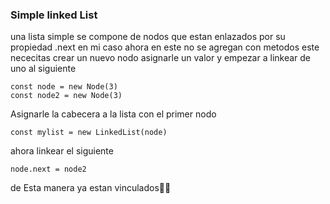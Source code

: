 ### Simple linked List

una lista simple se compone de nodos que estan enlazados por su propiedad .next en mi caso
ahora en este no se agregan con metodos este nececitas crear un nuevo nodo asignarle un valor
y empezar a linkear de uno al siguiente
```
const node = new Node(3)
const node2 = new Node(3)
```
Asignarle la cabecera a la lista con el primer nodo
```
const mylist = new LinkedList(node)
```
ahora linkear el siguiente
```
node.next = node2
```
de Esta manera ya estan vinculados🎉🎉

